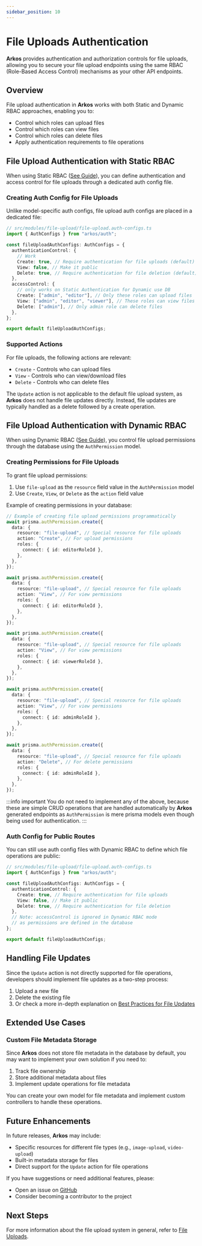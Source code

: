 ```yaml
---
sidebar_position: 10
---
```


# File Uploads Authentication

**Arkos** provides authentication and authorization controls for file uploads, allowing you to secure your file upload endpoints using the same RBAC (Role-Based Access Control) mechanisms as your other API endpoints.

## Overview

File upload authentication in **Arkos** works with both Static and Dynamic RBAC approaches, enabling you to:

- Control which roles can upload files
- Control which roles can view files
- Control which roles can delete files
- Apply authentication requirements to file operations

## File Upload Authentication with Static RBAC

When using Static RBAC ([See Guide](/docs/core-concepts/authentication-system)), you can define authentication and access control for file uploads through a dedicated auth config file.

### Creating Auth Config for File Uploads

Unlike model-specific auth configs, file upload auth configs are placed in a dedicated file:

```ts
// src/modules/file-upload/file-upload.auth-configs.ts
import { AuthConfigs } from "arkos/auth";

const fileUploadAuthConfigs: AuthConfigs = {
  authenticationControl: {
    // Work
    Create: true, // Require authentication for file uploads (default)
    View: false, // Make it public
    Delete: true, // Require authentication for file deletion (default)
  },
  accessControl: {
    // only works on Static Authentication for Dynamic use DB
    Create: ["admin", "editor"], // Only these roles can upload files
    View: ["admin", "editor", "viewer"], // These roles can view files
    Delete: ["admin"], // Only admin role can delete files
  },
};

export default fileUploadAuthConfigs;
```

### Supported Actions

For file uploads, the following actions are relevant:

- `Create` - Controls who can upload files
- `View` - Controls who can view/download files
- `Delete` - Controls who can delete files

The `Update` action is not applicable to the default file upload system, as **Arkos** does not handle file updates directly. Instead, file updates are typically handled as a delete followed by a create operation.

## File Upload Authentication with Dynamic RBAC

When using Dynamic RBAC ([See Guide](/docs/core-concepts/authentication-system#upgrading-to-dynamic-rbac)), you control file upload permissions through the database using the `AuthPermission` model.

### Creating Permissions for File Uploads

To grant file upload permissions:

1. Use `file-upload` as the `resource` field value in the `AuthPermission` model
2. Use `Create`, `View`, or `Delete` as the `action` field value

Example of creating permissions in your database:

```ts
// Example of creating file upload permissions programmatically
await prisma.authPermission.create({
  data: {
    resource: "file-upload", // Special resource for file uploads
    action: "Create", // For upload permissions
    roles: {
      connect: { id: editorRoleId },
    },
  },
});

await prisma.authPermission.create({
  data: {
    resource: "file-upload", // Special resource for file uploads
    action: "View", // For view permissions
    roles: {
      connect: { id: editorRoleId },
    },
  },
});

await prisma.authPermission.create({
  data: {
    resource: "file-upload", // Special resource for file uploads
    action: "View", // For view permissions
    roles: {
      connect: { id: viewerRoleId },
    },
  },
});

await prisma.authPermission.create({
  data: {
    resource: "file-upload", // Special resource for file uploads
    action: "View", // For view permissions
    roles: {
      connect: { id: adminRoleId },
    },
  },
});

await prisma.authPermission.create({
  data: {
    resource: "file-upload", // Special resource for file uploads
    action: "Delete", // For delete permissions
    roles: {
      connect: { id: adminRoleId },
    },
  },
});
```

:::info important
You do not need to implement any of the above, because these are simple CRUD operations that are handled automatically by **Arkos** generated endpoints as `AuthPermission` is mere prisma models even though being used for authentication.
:::

### Auth Config for Public Routes

You can still use auth config files with Dynamic RBAC to define which file operations are public:

```ts
// src/modules/file-upload/file-upload.auth-configs.ts
import { AuthConfigs } from "arkos/auth";

const fileUploadAuthConfigs: AuthConfigs = {
  authenticationControl: {
    Create: true, // Require authentication for file uploads
    View: false, // Make it public
    Delete: true, // Require authentication for file deletion
  },
  // Note: accessControl is ignored in Dynamic RBAC mode
  // as permissions are defined in the database
};

export default fileUploadAuthConfigs;
```

## Handling File Updates

Since the `Update` action is not directly supported for file operations, developers should implement file updates as a two-step process:

1. Upload a new file
2. Delete the existing file
3. Or check a more in-depth explanation on [Best Practices for File Updates](/docs/core-concepts/file-uploads#best-practices-for-file-updates)

## Extended Use Cases

### Custom File Metadata Storage

Since **Arkos** does not store file metadata in the database by default, you may want to implement your own solution if you need to:

1. Track file ownership
2. Store additional metadata about files
3. Implement update operations for file metadata

You can create your own model for file metadata and implement custom controllers to handle these operations.

## Future Enhancements

In future releases, **Arkos** may include:

- Specific resources for different file types (e.g., `image-upload`, `video-upload`)
- Built-in metadata storage for files
- Direct support for the `Update` action for file operations

If you have suggestions or need additional features, please:

- Open an issue on [GitHub](https://github.com/uanela/arkos/issues)
- Consider becoming a contributor to the project

## Next Steps

For more information about the file upload system in general, refer to [File Uploads](/docs/core-concepts/file-uploads).
